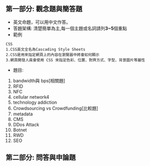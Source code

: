 ## 第一部分: 觀念題與簡答題
- 英文命題，可以用中文作答。
- 答題架構: 清楚簡單為主,每一個主題或名詞請列**3~5**個重點
- 範例
```
CSS
1.CSS英文全名為Cascading Style Sheets
2.CSS是用來指定網頁上的內容在瀏覽器中將會如何顯示
3.網頁開發人員會使用 CSS 來指定色彩、位置、對齊方式、字型、背景圖片等屬性
```
- 題目:
1. bandwidth與 bps[相關題]
2. RFID
3. NFC
4. cellular network4
5. technology addiction
6. Crowdsourcing vs Crowdfunding[比較題]
7. metadata
8. CMS
9. DDos Attack
10. Botnet
11. RWD
12. SEO

## 第二部分: 問答與申論題
